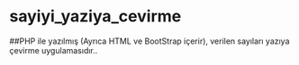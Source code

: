 # sayiyi_yaziya_cevirme
##PHP ile yazılmış (Ayrıca HTML ve BootStrap içerir), verilen sayıları yazıya çevirme uygulamasıdır..

